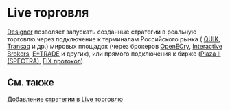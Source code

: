 # Live торговля

[Designer](Designer.md) позволяет запускать созданные стратегии в реальную торговлю через подключение к терминалам Российского рынка ( [QUIK](Quik.md), [Transaq](Transaq.md) и др.) мировых площадок (через брокеров [OpenECry](OEC.md), [Interactive Brokers](IB.md), [E\*TRADE](ETrade.md) и других), или прямого подключения к бирже ([Plaza II (SPECTRA)](Plaza.md), [FIX протокол](Fix.md)). 

## См. также

[Добавление стратегии в Live торговлю](Designer_Add_strategy_Live_trade.md)
